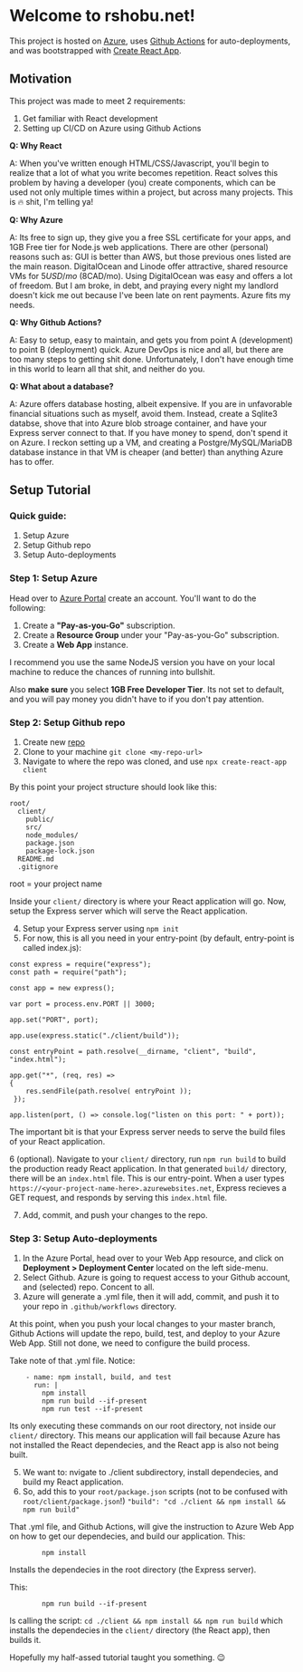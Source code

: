 # Welcome to rshobu.net!

This project is hosted on [Azure](https://azure.microsoft.com/en-ca/features/azure-portal/), uses [Github Actions](https://docs.github.com/en/actions) for auto-deployments, and was bootstrapped with [Create React App](https://github.com/facebook/create-react-app).

## Motivation

This project was made to meet 2 requirements:
1.  Get familiar with React development
2.  Setting up CI/CD on Azure using Github Actions

**Q: Why React**

A: When you've written enough HTML/CSS/Javascript, you'll begin to realize that a lot of what you write becomes repetition.  React solves this problem by having a developer (you) create components, which can be used not only multiple times within a project, but across many projects.  This is 🔥 shit, I'm telling ya!

**Q: Why Azure**

A: Its free to sign up, they give you a free SSL certificate for your apps, and 1GB Free tier for Node.js web applications.  There are other (personal) reasons such as: GUI is better than AWS, but those previous ones listed are the main reason.  DigitalOcean and Linode offer attractive, shared resource VMs for $5USD/mo ~($8CAD/mo).  Using DigitalOcean was easy and offers a lot of freedom. But I am broke, in debt, and praying every night my landlord doesn't kick me out because I've been late on rent payments.  Azure fits my needs.

**Q: Why Github Actions?**

A: Easy to setup, easy to maintain, and gets you from point A (development) to point B (deployment) quick.  Azure DevOps is nice and all, but there are too many steps to getting shit done.  Unfortunately, I don't have enough time in this world to learn all that shit, and neither do you.

**Q: What about a database?**

A: Azure offers database hosting, albeit expensive.  If you are in unfavorable financial situations such as myself, avoid them.  Instead, create a Sqlite3 databse, shove that into Azure blob stroage container, and have your Express server connect to that.  If you have money to spend, don't spend it on Azure.  I reckon setting up a VM, and creating a Postgre/MySQL/MariaDB database instance in that VM is cheaper (and better) than anything Azure has to offer.

## Setup Tutorial

### Quick guide:
1. Setup Azure
2. Setup Github repo
3. Setup Auto-deployments

### Step 1: Setup Azure

Head over to [Azure Portal](https://azure.microsoft.com/en-ca/features/azure-portal/) create an account.  You'll want to do the following:

1. Create a **"Pay-as-you-Go"** subscription.
2. Create a **Resource Group** under your "Pay-as-you-Go" subscription.
3. Create a **Web App** instance. 

I recommend you use the same NodeJS version you have on your local machine to reduce the chances of running into bullshit.

Also **make sure** you select **1GB Free Developer Tier**. Its not set to default, and you will pay money you didn't have to if you don't pay attention.

### Step 2: Setup Github repo

1. Create new [repo](https://github.com/new)
2. Clone to your machine `git clone <my-repo-url>`
3. Navigate to where the repo was cloned, and use `npx create-react-app client`

By this point your project structure should look like this:
```
root/
  client/
    public/
    src/
    node_modules/ 
    package.json
    package-lock.json
  README.md
  .gitignore
```
root = your project name

Inside your `client/` directory is where your React application will go.  Now, setup the Express server which will serve the React application.

4. Setup your Express server using `npm init`
5. For now, this is all you need in your entry-point (by default, entry-point is called index.js):

```
const express = require("express");
const path = require("path");

const app = new express();

var port = process.env.PORT || 3000;

app.set("PORT", port);

app.use(express.static("./client/build"));

const entryPoint = path.resolve(__dirname, "client", "build", "index.html");

app.get("*", (req, res) => 
{
    res.sendFile(path.resolve( entryPoint ));
 });

app.listen(port, () => console.log("listen on this port: " + port));
```

The important bit is that your Express server needs to serve the build files of your React application. 

6 (optional). Navigate to your `client/` directory, run `npm run build` to build the production ready React application.  In that generated `build/` directory, there will be an `index.html` file.  This is our entry-point.  When a user types `https://<your-project-name-here>.azurewebsites.net`, Express recieves a GET request, and responds by serving this `index.html` file.

7. Add, commit, and push your changes to the repo.

### Step 3: Setup Auto-deployments
1. In the Azure Portal, head over to your Web App resource, and click on **Deployment > Deployment Center** located on the left side-menu.
2. Select Github.  Azure is going to request access to your Github account, and (selected) repo.  Concent to all.
3. Azure will generate a .yml file, then it will add, commit, and push it to your repo in `.github/workflows` directory.

At this point, when you push your local changes to your master branch, Github Actions will update the repo, build, test, and deploy to your Azure Web App.  Still not done, we need to configure the build process.

Take note of that .yml file.  Notice:
```
    - name: npm install, build, and test
      run: |
        npm install
        npm run build --if-present
        npm run test --if-present
```

Its only executing these commands on our root directory, not inside our `client/` directory.  This means our application will fail because Azure has not installed the React dependecies, and the React app is also not being built.

5. We want to: nvigate to ./client subdirectory, install dependecies, and build my React application.
6. So, add this to your `root/package.json` scripts (not to be confused with `root/client/package.json`!)
```"build": "cd ./client && npm install && npm run build"```

That .yml file, and Github Actions, will give the instruction to Azure Web App on how to get our dependecies, and  build our application.
This:
```
        npm install
```
Installs the dependecies in the root directory (the Express server).

This:
```
        npm run build --if-present
```
Is calling the script: `cd ./client && npm install && npm run build` which installs the dependecies in the `client/` directory (the React app), then builds it.

Hopefully my half-assed tutorial taught you something. 😉
